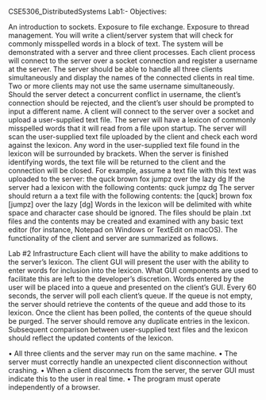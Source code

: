 CSE5306_DistributedSystems
Lab1:- Objectives:

An introduction to sockets.
Exposure to file exchange.
Exposure to thread management.
You will write a client/server system that will check for commonly misspelled words in a block of text. The system will be demonstrated with a server and three client processes. Each client process will connect to the server over a socket connection and register a username at the server. The server should be able to handle all three clients simultaneously and display the names of the connected clients in real time. Two or more clients may not use the same username simultaneously. Should the server detect a concurrent conflict in username, the client’s connection should be rejected, and the client’s user should be prompted to input a different name. A client will connect to the server over a socket and upload a user-supplied text file. The server will have a lexicon of commonly misspelled words that it will read from a file upon startup. The server will scan the user-supplied text file uploaded by the client and check each word against the lexicon. Any word in the user-supplied text file found in the lexicon will be surrounded by brackets. When the server is finished identifying words, the text file will be returned to the client and the connection will be closed. For example, assume a text file with this text was uploaded to the server: the quck brown fox jumpz over the lazy dg If the server had a lexicon with the following contents: quck jumpz dg The server should return a a text file with the following contents: the [quck] brown fox [jumpz] over the lazy [dg] Words in the lexicon will be delimited with white space and character case should be ignored. The files should be plain .txt files and the contents may be created and examined with any basic text editor (for instance, Notepad on Windows or TextEdit on macOS). The functionality of the client and server are summarized as follows.

Lab #2 Infrastructure
Each client will have the ability to make additions to the server’s lexicon. The client GUI will present the user with the
ability to enter words for inclusion into the lexicon. What GUI components are used to facilitate this are left to the
developer’s discretion.
Words entered by the user will be placed into a queue and presented on the client’s GUI. Every 60 seconds, the server
will poll each client’s queue. If the queue is not empty, the server should retrieve the contents of the queue and add
those to its lexicon.
Once the client has been polled, the contents of the queue should be purged. The server should remove any duplicate
entries in the lexicon. Subsequent comparison between user-supplied text files and the lexicon should reflect the
updated contents of the lexicon.

• All three clients and the server may run on the same machine. • The server must correctly handle an unexpected client disconnection without crashing. • When a client disconnects from the server, the server GUI must indicate this to the user in real time. • The program must operate independently of a browser.
